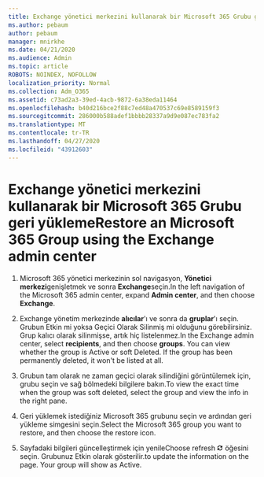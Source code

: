 ```yaml
---
title: Exchange yönetici merkezini kullanarak bir Microsoft 365 Grubu geri yükleme
ms.author: pebaum
author: pebaum
manager: mnirkhe
ms.date: 04/21/2020
ms.audience: Admin
ms.topic: article
ROBOTS: NOINDEX, NOFOLLOW
localization_priority: Normal
ms.collection: Adm_O365
ms.assetid: c73ad2a3-39ed-4acb-9872-6a38eda11464
ms.openlocfilehash: b40d216bce2f88c7ed48a470537c69e8589159f3
ms.sourcegitcommit: 286000b588adef1bbbb28337a9d9e087ec783fa2
ms.translationtype: MT
ms.contentlocale: tr-TR
ms.lasthandoff: 04/27/2020
ms.locfileid: "43912603"
---
```

# <a name="restore-an-microsoft-365-group-using-the-exchange-admin-center"></a><span data-ttu-id="f24ac-102">Exchange yönetici merkezini kullanarak bir Microsoft 365 Grubu geri yükleme</span><span class="sxs-lookup"><span data-stu-id="f24ac-102">Restore an Microsoft 365 Group using the Exchange admin center</span></span>

1. <span data-ttu-id="f24ac-103">Microsoft 365 yönetici merkezinin sol navigasyon, **Yönetici merkezi**genişletmek ve sonra **Exchange**seçin.</span><span class="sxs-lookup"><span data-stu-id="f24ac-103">In the left navigation of the Microsoft 365 admin center, expand **Admin center**, and then choose **Exchange**.</span></span>
    
2. <span data-ttu-id="f24ac-p101">Exchange yönetim merkezinde **alıcılar**'ı ve sonra da **gruplar**'ı seçin. Grubun Etkin mi yoksa Geçici Olarak Silinmiş mi olduğunu görebilirsiniz. Grup kalıcı olarak silinmişse, artık hiç listelenmez.</span><span class="sxs-lookup"><span data-stu-id="f24ac-p101">In the Exchange admin center, select **recipients**, and then choose **groups**. You can view whether the group is Active or soft Deleted. If the group has been permanently deleted, it won't be listed at all.</span></span>
    
3. <span data-ttu-id="f24ac-107">Grubun tam olarak ne zaman geçici olarak silindiğini görüntülemek için, grubu seçin ve sağ bölmedeki bilgilere bakın.</span><span class="sxs-lookup"><span data-stu-id="f24ac-107">To view the exact time when the group was soft deleted, select the group and view the info in the right pane.</span></span>
    
4. <span data-ttu-id="f24ac-108">Geri yüklemek istediğiniz Microsoft 365 grubunu seçin ve ardından geri yükleme simgesini seçin.</span><span class="sxs-lookup"><span data-stu-id="f24ac-108">Select the Microsoft 365 group you want to restore, and then choose the restore icon.</span></span>
    
5. <span data-ttu-id="f24ac-109">Sayfadaki bilgileri güncelleştirmek için yenile</span><span class="sxs-lookup"><span data-stu-id="f24ac-109">Choose refresh</span></span> ![Yenile simgesi](media/6464df90-2a91-4c1f-92a6-9a38c7696ac3.gif) <span data-ttu-id="f24ac-p102">öğesini seçin. Grubunuz Etkin olarak gösterilir.</span><span class="sxs-lookup"><span data-stu-id="f24ac-p102">to update the information on the page. Your group will show as Active.</span></span> 
    


